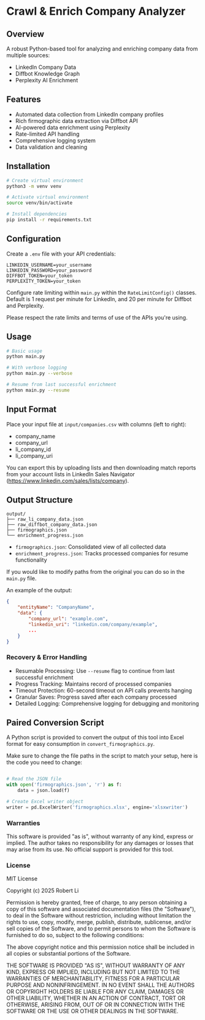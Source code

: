 # Crawl & Enrich Company Analyzer

## Overview

A robust Python-based tool for analyzing and enriching company data from multiple sources:

- LinkedIn Company Data
- Diffbot Knowledge Graph
- Perplexity AI Enrichment

## Features

- Automated data collection from LinkedIn company profiles
- Rich firmographic data extraction via Diffbot API
- AI-powered data enrichment using Perplexity
- Rate-limited API handling
- Comprehensive logging system
- Data validation and cleaning

## Installation

```bash
# Create virtual environment
python3 -m venv venv

# Activate virtual environment
source venv/bin/activate

# Install dependencies
pip install -r requirements.txt
```

## Configuration

Create a `.env` file with your API credentials:

```
LINKEDIN_USERNAME=your_username
LINKEDIN_PASSWORD=your_password
DIFFBOT_TOKEN=your_token
PERPLEXITY_TOKEN=your_token
```

Configure rate limiting within `main.py` within the `RateLimitConfig()` classes. Default is 1 request per minute for LinkedIn, and 20 per minute for Diffbot and Perplexity. 

Please respect the rate limits and terms of use of the APIs you're using.

## Usage

```bash
# Basic usage
python main.py

# With verbose logging
python main.py --verbose

# Resume from last successful enrichment
python main.py --resume
```

## Input Format

Place your input file at `input/companies.csv` with columns (left to right):

- company_name
- company_url
- li_company_id
- li_company_uri

You can export this by uploading lists and then downloading match reports from your account lists in LinkedIn Sales Navigator (https://www.linkedin.com/sales/lists/company).

## Output Structure

```
output/
├── raw_li_company_data.json
├── raw_diffbot_company_data.json
├── firmographics.json
└── enrichment_progress.json
```

- `firmographics.json`: Consolidated view of all collected data
- `enrichment_progress.json`: Tracks processed companies for resume functionality

If you would like to modify paths from the original you can do so in the `main.py` file.

An example of the output:

```json
{
    "entityName": "CompanyName",
    "data": {
        "company_url": "example.com",
        "linkedin_uri": "linkedin.com/company/example",
        ...
    }
}
```

### Recovery & Error Handling

- Resumable Processing: Use `--resume` flag to continue from last successful enrichment
- Progress Tracking: Maintains record of processed companies
- Timeout Protection: 60-second timeout on API calls prevents hanging
- Granular Saves: Progress saved after each company processed
- Detailed Logging: Comprehensive logging for debugging and monitoring

## Paired Conversion Script

A Python script is provided to convert the output of this tool into Excel format for easy consumption in `convert_firmographics.py`.

Make sure to change the file paths in the script to match your setup, here is the code you need to change:

```python

# Read the JSON file
with open('firmographics.json', 'r') as f:
    data = json.load(f)

# Create Excel writer object
writer = pd.ExcelWriter('firmographics.xlsx', engine='xlsxwriter')

```

### Warranties

This software is provided "as is", without warranty of any kind, express or implied. 
The author takes no responsibility for any damages or losses that may arise from its use.
No official support is provided for this tool.

### License

MIT License

Copyright (c) 2025 Robert Li

Permission is hereby granted, free of charge, to any person obtaining a copy
of this software and associated documentation files (the "Software"), to deal
in the Software without restriction, including without limitation the rights
to use, copy, modify, merge, publish, distribute, sublicense, and/or sell
copies of the Software, and to permit persons to whom the Software is
furnished to do so, subject to the following conditions:

The above copyright notice and this permission notice shall be included in all
copies or substantial portions of the Software.

THE SOFTWARE IS PROVIDED "AS IS", WITHOUT WARRANTY OF ANY KIND, EXPRESS OR
IMPLIED, INCLUDING BUT NOT LIMITED TO THE WARRANTIES OF MERCHANTABILITY,
FITNESS FOR A PARTICULAR PURPOSE AND NONINFRINGEMENT. IN NO EVENT SHALL THE
AUTHORS OR COPYRIGHT HOLDERS BE LIABLE FOR ANY CLAIM, DAMAGES OR OTHER
LIABILITY, WHETHER IN AN ACTION OF CONTRACT, TORT OR OTHERWISE, ARISING FROM,
OUT OF OR IN CONNECTION WITH THE SOFTWARE OR THE USE OR OTHER DEALINGS IN THE
SOFTWARE.
